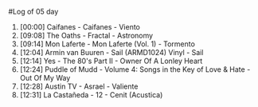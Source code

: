 #Log of 05 day

1. [00:00] Caifanes - Caifanes - Viento
1. [09:08] The Oaths - Fractal - Astronomy
1. [09:14] Mon Laferte - Mon Laferte (Vol. 1) - Tormento
1. [12:04] Armin van Buuren - Sail (ARMD1024) Vinyl - Sail
1. [12:14] Yes - The 80's Part II - Owner Of A Lonley Heart
1. [12:24] Puddle of Mudd - Volume 4: Songs in the Key of Love & Hate - Out Of My Way
1. [12:28] Austin TV - Asrael - Valiente
1. [12:31] La Castañeda - 12 - Cenit (Acustica)
